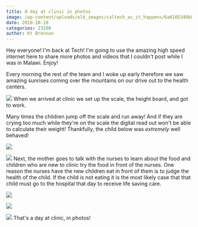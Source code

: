 ```yaml
---
title: A day at clinic in photos
image: /wp-content/uploads/old_images/caltech_as_it_happens/6a0105349b8251970b01348808e890970c.jpg
date: 2010-10-10
categories: 23200
author: Kt Brennan
---
```


Hey everyone!
I'm back at Tech! I'm going to use the amazing high speed internet here to share more photos and videos that I couldn't post while I was in Malawi. Enjoy!

Every morning the rest of the team and I woke up early therefore we saw amazing sunrises coming over the mountains on our drive out to the health centers.


![](/old_images/caltech_as_it_happens/6a0105349b8251970b0133f4e92aee970b.jpg)
When we arrived at clinic we set up the scale, the height board, and got to work.

Many times the children jump off the scale and run away! And if they are crying too much while they're on the scale the digital read out won't be able to calculate their weight! Thankfully, the child below was *extremely* well behaved!


![](/old_images/caltech_as_it_happens/6a0105349b8251970b0133f4e92fbb970b.jpg)

![](/old_images/caltech_as_it_happens/6a0105349b8251970b01348808f87d970c.jpg)
Next, the mother goes to talk with the nurses to learn about the food and children who are new to clinic try the food in front of the nurses. One reason the nurses have the new children eat in front of them is to judge the health of the child. If the child is not eating it is the most likely case that that child must go to the hospital that day to receive life saving care.


![](/old_images/caltech_as_it_happens/6a0105349b8251970b0133f4e93aa7970b.jpg)

![](/old_images/caltech_as_it_happens/6a0105349b8251970b0133f4e93bbe970b.jpg)

![](/old_images/caltech_as_it_happens/6a0105349b8251970b0134880904ee970c.jpg)
That's a day at clinic, in photos!
